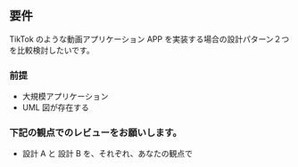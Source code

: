 ## 要件

TikTok のような動画アプリケーション APP を実装する場合の設計パターン２つを比較検討したいです。

### 前提

- 大規模アプリケーション
- UML 図が存在する

### 下記の観点でのレビューをお願いします。

- 設計 A と 設計 B を、それぞれ、あなたの観点で
